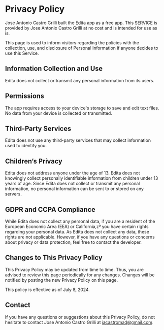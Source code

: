 # Privacy Policy

Jose Antonio Castro Grilli built the Edita app as a free app. This SERVICE is provided by Jose Antonio Castro Grilli at no cost and is intended for use as is.

This page is used to inform visitors regarding the policies with the collection, use, and disclosure of Personal Information if anyone decides to use this Service.

## Information Collection and Use

Edita does not collect or transmit any personal information from its users.

## Permissions

The app requires access to your device's storage to save and edit text files. No data from your device is collected or transmitted.

## Third-Party Services

Edita does not use any third-party services that may collect information used to identify you.

## Children’s Privacy

Edita does not address anyone under the age of 13. Edita does not knowingly collect personally identifiable information from children under 13 years of age. Since Edita does not collect or transmit any personal information, no personal information can be sent to or stored on any servers.

## GDPR and CCPA Compliance

While Edita does not collect any personal data, if you are a resident of the European Economic Area (EEA) or California,zº you have certain rights regarding your personal data. As Edita does not collect any data, these rights are not applicable. However, if you have any questions or concerns about privacy or data protection, feel free to contact the developer.

## Changes to This Privacy Policy

This Privacy Policy may be updated from time to time. Thus, you are advised to review this page periodically for any changes. Changes will be notified by posting the new Privacy Policy on this page.

This policy is effective as of July 8, 2024.

## Contact

If you have any questions or suggestions about this Privacy Policy, do not hesitate to contact Jose Antonio Castro Grilli at jacastromad@gmail.com.

